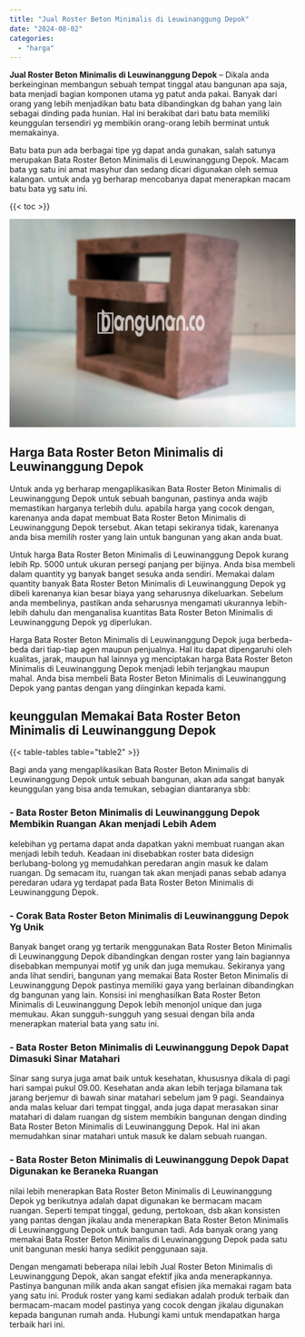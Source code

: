 ```yaml
---
title: "Jual Roster Beton Minimalis di Leuwinanggung Depok"
date: "2024-08-02"
categories: 
  - "harga"
---
```


**Jual Roster Beton Minimalis di Leuwinanggung Depok** – Dikala anda berkeinginan membangun sebuah tempat tinggal atau bangunan apa saja, bata menjadi bagian komponen utama yg patut anda pakai. Banyak dari orang yang lebih menjadikan batu bata dibandingkan dg bahan yang lain sebagai dinding pada hunian. Hal ini berakibat dari batu bata memiliki keunggulan tersendiri yg membikin orang-orang lebih berminat untuk memakainya.

Batu bata pun ada berbagai tipe yg dapat anda gunakan, salah satunya merupakan Bata Roster Beton Minimalis di Leuwinanggung Depok. Macam bata yg satu ini amat masyhur dan sedang dicari digunakan oleh semua kalangan. untuk anda yg berharap mencobanya dapat menerapkan macam batu bata yg satu ini.

{{< toc >}}

![Jual Roster Beton Minimalis di Leuwinanggung Depok](/images/bata-roster-minimalis-30.png)

## Harga Bata Roster Beton Minimalis di Leuwinanggung Depok

Untuk anda yg berharap mengaplikasikan Bata Roster Beton Minimalis di Leuwinanggung Depok untuk sebuah bangunan, pastinya anda wajib memastikan harganya terlebih dulu. apabila harga yang cocok dengan, karenanya anda dapat membuat Bata Roster Beton Minimalis di Leuwinanggung Depok tersebut. Akan tetapi sekiranya tidak, karenanya anda bisa memilih roster yang lain untuk bangunan yang akan anda buat.

Untuk harga Bata Roster Beton Minimalis di Leuwinanggung Depok kurang lebih Rp. 5000 untuk ukuran persegi panjang per bijinya. Anda bisa membeli dalam quantity yg banyak banget sesuka anda sendiri. Memakai dalam quantity banyak Bata Roster Beton Minimalis di Leuwinanggung Depok yg dibeli karenanya kian besar biaya yang seharusnya dikeluarkan. Sebelum anda membelinya, pastikan anda seharusnya mengamati ukurannya lebih-lebih dahulu dan menganalisa kuantitas Bata Roster Beton Minimalis di Leuwinanggung Depok yg diperlukan.

Harga Bata Roster Beton Minimalis di Leuwinanggung Depok juga berbeda-beda dari tiap-tiap agen maupun penjualnya. Hal itu dapat dipengaruhi oleh kualitas, jarak, maupun hal lainnya yg menciptakan harga Bata Roster Beton Minimalis di Leuwinanggung Depok menjadi lebih terjangkau maupun mahal. Anda bisa membeli Bata Roster Beton Minimalis di Leuwinanggung Depok yang pantas dengan yang diinginkan kepada kami.

## keunggulan Memakai Bata Roster Beton Minimalis di Leuwinanggung Depok

{{< table-tables table="table2" >}}

Bagi anda yang mengaplikasikan Bata Roster Beton Minimalis di Leuwinanggung Depok untuk sebuah bangunan, akan ada sangat banyak keunggulan yang bisa anda temukan, sebagian diantaranya sbb:

### \- Bata Roster Beton Minimalis di Leuwinanggung Depok Membikin Ruangan Akan menjadi Lebih Adem

kelebihan yg pertama dapat anda dapatkan yakni membuat ruangan akan menjadi lebih teduh. Keadaan ini disebabkan roster bata didesign berlubang-bolong yg memudahkan peredaran angin masuk ke dalam ruangan. Dg semacam itu, ruangan tak akan menjadi panas sebab adanya peredaran udara yg terdapat pada Bata Roster Beton Minimalis di Leuwinanggung Depok.

### \- Corak Bata Roster Beton Minimalis di Leuwinanggung Depok Yg Unik

Banyak banget orang yg tertarik menggunakan Bata Roster Beton Minimalis di Leuwinanggung Depok dibandingkan dengan roster yang lain bagiannya disebabkan mempunyai motif yg unik dan juga memukau. Sekiranya yang anda lihat sendiri, bangunan yang memakai Bata Roster Beton Minimalis di Leuwinanggung Depok pastinya memiliki gaya yang berlainan dibandingkan dg bangunan yang lain. Konsisi ini menghasilkan Bata Roster Beton Minimalis di Leuwinanggung Depok lebih menonjol unique dan juga memukau. Akan sungguh-sungguh yang sesuai dengan bila anda menerapkan material bata yang satu ini.

### \- Bata Roster Beton Minimalis di Leuwinanggung Depok Dapat Dimasuki Sinar Matahari

Sinar sang surya juga amat baik untuk kesehatan, khususnya dikala di pagi hari sampai pukul 09.00. Kesehatan anda akan lebih terjaga bilamana tak jarang berjemur di bawah sinar matahari sebelum jam 9 pagi. Seandainya anda malas keluar dari tempat tinggal, anda juga dapat merasakan sinar matahari di dalam ruangan dg sistem membikin bangunan dengan dinding Bata Roster Beton Minimalis di Leuwinanggung Depok. Hal ini akan memudahkan sinar matahari untuk masuk ke dalam sebuah ruangan.

### \- Bata Roster Beton Minimalis di Leuwinanggung Depok Dapat Digunakan ke Beraneka Ruangan

nilai lebih menerapkan Bata Roster Beton Minimalis di Leuwinanggung Depok yg berikutnya adalah dapat digunakan ke bermacam macam ruangan. Seperti tempat tinggal, gedung, pertokoan, dsb akan konsisten yang pantas dengan jikalau anda menerapkan Bata Roster Beton Minimalis di Leuwinanggung Depok untuk bangunan tadi. Ada banyak orang yang memakai Bata Roster Beton Minimalis di Leuwinanggung Depok pada satu unit bangunan meski hanya sedikit penggunaan saja.

Dengan mengamati beberapa nilai lebih Jual Roster Beton Minimalis di Leuwinanggung Depok, akan sangat efektif jika anda menerapkannya. Pastinya bangunan milik anda akan sangat efisien jika memakai ragam bata yang satu ini. Produk roster yang kami sediakan adalah produk terbaik dan bermacam-macam model pastinya yang cocok dengan jikalau digunakan kepada bangunan rumah anda. Hubungi kami untuk mendapatkan harga terbaik hari ini.
